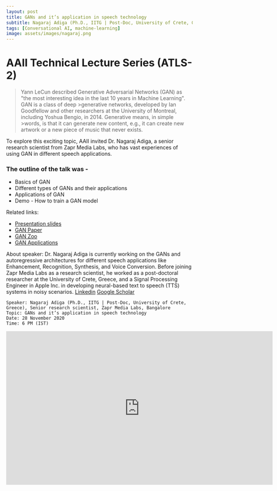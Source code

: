 ```yaml
---
layout: post
title: GANs and it’s application in speech technology
subtitle: Nagaraj Adiga (Ph.D., IITG | Post-Doc, University of Crete, Greece), Senior research scientist, Zapr Media Labs, Bangalore
tags: [Conversational AI, machine-learning]
image: assets/images/nagaraj.png
---
```

# AAII Technical Lecture Series (ATLS-2)

>Yann LeCun described Generative Adversarial Networks (GAN) as "the most interesting idea in the last 10 years in Machine Learning". GAN is a class of deep >generative networks, developed by Ian Goodfellow and other researchers at the University of Montreal, including Yoshua Bengio, in 2014. Generative means, in simple >words, is that it can generate new content, e.g., it can create new artwork or a new piece of music that never exists.

To explore this exciting topic, AAII invited Dr. Nagaraj Adiga, a senior research scientist from Zapr Media Labs, who has vast experiences of using GAN in different speech applications. 

### The outline of the talk was -
* Basics of GAN
* Different types of GANs and their applications
* Applications of GAN
* Demo - How to train a GAN model

Related links:
- [Presentation slides](https://drive.google.com/file/d/1jYiOPkCXfzMg_I5lckVDSrMNPhZaZFw7/view?usp=sharing) 
- [GAN Paper](https://arxiv.org/abs/1406.2661)
- [GAN Zoo](https://github.com/hindupuravinash/the-gan-zoo)
- [GAN Applications](https://machinelearningmastery.com/impressive-applications-of-generative-adversarial-networks/)

About speaker:
Dr. Nagaraj Adiga is currently working on the GANs and autoregressive architectures for different speech applications like Enhancement, Recognition, Synthesis, and Voice Conversion. Before joining Zapr Media Labs as a research scientist, he worked as a post-doctoral researcher at the University of Crete, Greece, and a Signal Processing Engineer in Apple Inc. in developing neural-based text to speech (TTS) systems in noisy scenarios. 
[Linkedin](https://www.linkedin.com/in/nagaraj-adiga-7a67658/?originalSubdomain=in)
[Google Scholar](https://scholar.google.co.in/citations?user=occk2mMAAAAJ&hl=en)



```
Speaker: Nagaraj Adiga (Ph.D., IITG | Post-Doc, University of Crete, Greece), Senior research scientist, Zapr Media Labs, Bangalore
Topic: GANs and it’s application in speech technology
Date: 28 November 2020
Time: 6 PM (IST)
```
<p><iframe width="720" height="415" src="https://www.youtube.com/embed/9dwiXcfnTDc" title="YouTube video player" frameborder="0" allow="accelerometer; autoplay; clipboard-write; encrypted-media; gyroscope; picture-in-picture" allowfullscreen></iframe></p>

